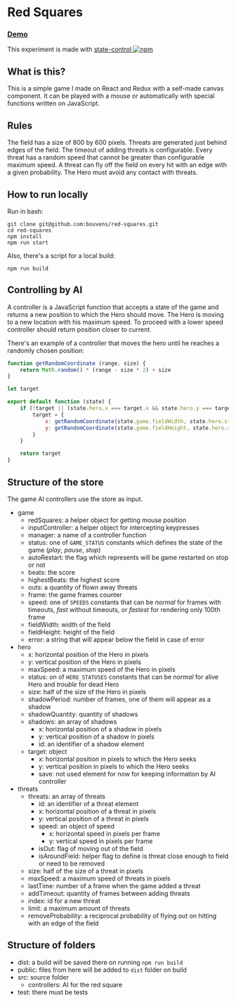 # Red Squares

### [Demo](https://bouvens.github.io/red-squares/)
This experiment is made with [state-control ![npm][npm-badge]][npm]

[npm-badge]: https://img.shields.io/npm/v/state-control.png?style=flat-square
[npm]: https://www.npmjs.org/package/state-control

## What is this?

This is a simple game I made on React and Redux with a self-made canvas component. It can be played with a mouse or automatically with special functions written on JavaScript.

## Rules

The field has a size of 800 by 600 pixels. Threats are generated just behind edges of the field. The timeout of adding threats is configurable. Every threat has a random speed that cannot be greater than configurable maximum speed. A threat can fly off the field on every hit with an edge with a given probability. The Hero must avoid any contact with threats.

## How to run locally

Run in bash:
```Shell
git clone git@github.com:bouvens/red-squares.git
cd red-squares
npm install
npm run start
```

Also, there's a script for a local build:
```Shell
npm run build
```

## Controlling by AI

A controller is a JavaScript function that accepts a state of the game and returns a new position to which the Hero should move. The Hero is moving to a new location with his maximum speed. To proceed with a lower speed controller should return position closer to current.

There's an example of a controller that moves the hero until he reaches a randomly chosen position:

```javascript
function getRandomCoordinate (range, size) {
    return Math.random() * (range - size * 2) + size
}

let target

export default function (state) {
    if (!target || (state.hero.x === target.x && state.hero.y === target.y)) {
        target = {
            x: getRandomCoordinate(state.game.fieldWidth, state.hero.size),
            y: getRandomCoordinate(state.game.fieldHeight, state.hero.size),
        }
    }

    return target
}
```

## Structure of the store

The game AI controllers use the store as input.

* game
    * redSquares: a helper object for getting mouse position
    * inputController: a helper object for intercepting keypresses
    * manager: a name of a controller function
    * status: one of `GAME_STATUS` constants which defines the state of the game (_play_, _pause_, _stop_)
    * autoRestart: the flag which represents will be game restarted on stop or not
    * beats: the score
    * highestBeats: the highest score
    * outs: a quantity of flown away threats
    * frame: the game frames counter
    * speed: one of `SPEEDS` constants that can be _normal_ for frames with timeouts, _fast_ without timeouts, or _fastest_ for rendering only 100th frame
    * fieldWidth: width of the field
    * fieldHeight: height of the field
    * error: a string that will appear below the field in case of error
* hero
    * x: horizontal position of the Hero in pixels
    * y: vertical position of the Hero in pixels
    * maxSpeed: a maximum speed of the Hero in pixels
    * status: on of `HERO_STATUSES` constants that can be _normal_ for alive Hero and _trouble_ for dead Hero
    * size: half of the size of the Hero in pixels
    * shadowPeriod: number of frames, one of them will appear as a shadow
    * shadowQuantity: quantity of shadows
    * shadows: an array of shadows
        * x: horizontal position of a shadow in pixels
        * y: vertical position of a shadow in pixels
        * id: an identifier of a shadow element
    * target: object
        * x: horizontal position in pixels to which the Hero seeks
        * y: vertical position in pixels to which the Hero seeks
        * save: not used element for now for keeping information by AI controller
* threats
    * threats: an array of threats
        * id: an identifier of a threat element
        * x: horizontal position of a threat in pixels
        * y: vertical position of a threat in pixels
        * speed: an object of speed
            * x: horizontal speed in pixels per frame
            * y: vertical speed in pixels per frame
        * isOut: flag of moving out of the field
        * isAroundField: helper flag to define is threat close enough to field or need to be removed
    * size: half of the size of a threat in pixels
    * maxSpeed: a maximum speed of threats in pixels
    * lastTime: number of a frame when the game added a threat
    * addTimeout: quantity of frames between adding threats
    * index: id for a new threat
    * limit: a maximum amount of threats
    * removeProbability: a reciprocal probability of flying out on hitting with an edge of the field

## Structure of folders

* dist: a build will be saved there on running `npm run build`
* public: files from here will be added to `dist` folder on build
* src: source folder
    * controllers: AI for the red square
* test: there must be tests
